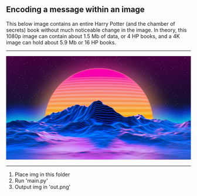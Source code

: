 ## Encoding a message within an image

This below image contains an entire Harry Potter (and the chamber of secrets) book without much noticeable change in the image.
In theory, this 1080p image can contain about 1.5 Mb of data, or 4 HP books, and a 4K image can hold about 5.9 Mb or 16 HP books.

---
![img](https://github.com/sparshpekhale/Steganography/blob/master/Test%20imgs/out.png?raw=true)

---
1) Place img in this folder
2) Run 'main.py'
3) Output img in 'out.png'
